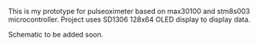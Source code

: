 This is my prototype for pulseoximeter based on max30100 and stm8s003 microcontroller. 
Project uses SD1306 128x64 OLED display to display data.

Schematic to be added soon.
